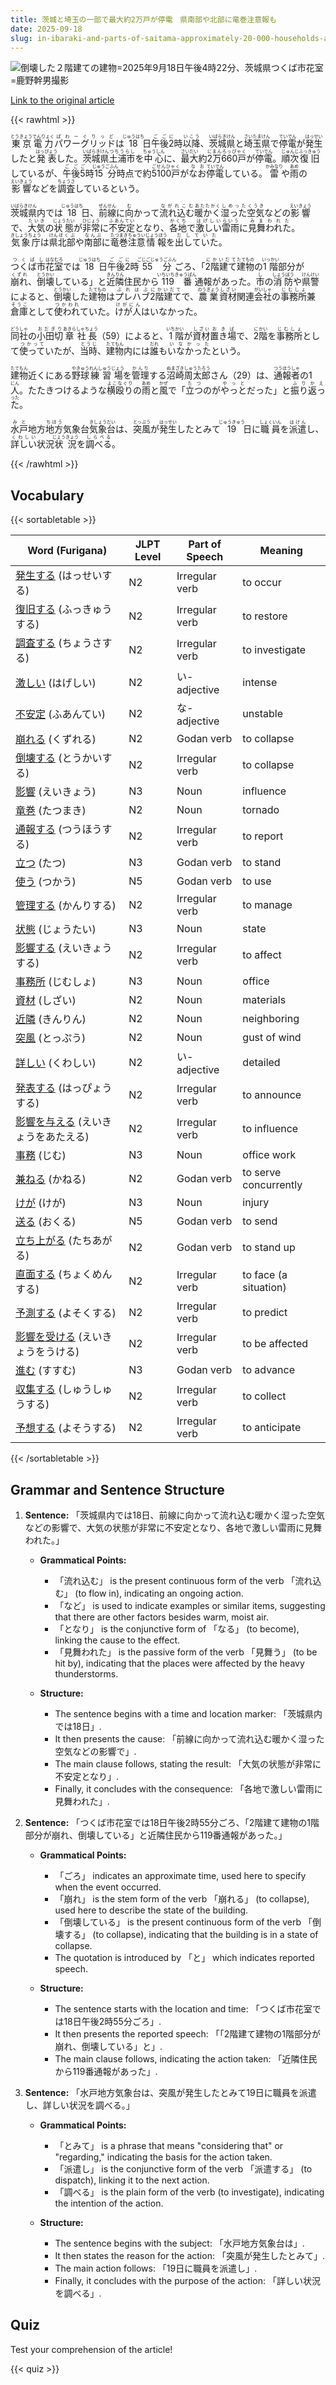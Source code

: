 ```yaml
---
title: 茨城と埼玉の一部で最大約2万戸が停電　県南部や北部に竜巻注意報も
date: 2025-09-18
slug: in-ibaraki-and-parts-of-saitama-approximately-20-000-households-are-experiencing-power-outages-and-tornado-warnings-have-been-issued-for-the-southern-and-northern-parts-of-the-prefecture
---
```


![倒壊した２階建ての建物=2025年9月18日午後4時22分、茨城県つくば市花室=鹿野幹男撮影](https://www.asahicom.jp/imgopt/img/658b808fe1/comm_L/AS20250918003223.jpg "倒壊した２階建ての建物=2025年9月18日午後4時22分、茨城県つくば市花室=鹿野幹男撮影")

[Link to the original article](https://asahi.com/articles/AST9L2RBCT9LUTIL01NM.html?iref=comtop_7_02)

{{< rawhtml >}}
<p><ruby>東京<rt>とうきょう</rt></ruby><ruby>電力<rt>でんりょく</rt></ruby><ruby>パワーグリッド<rt>ぱわーぐりっど</rt></ruby>は<ruby>18<rt>じゅうはち</rt></ruby>日<ruby>午後<rt>ごご</rt></ruby><ruby>2<rt>に</rt></ruby>時<ruby>以降<rt>いこう</rt></ruby>、<ruby>茨城県<rt>いばらきけん</rt></ruby>と<ruby>埼玉県<rt>さいたまけん</rt></ruby>で<ruby>停電<rt>ていでん</rt></ruby>が<ruby>発生<rt>はっせい</rt></ruby>したと<ruby>発表<rt>はっぴょう</rt></ruby>した。<ruby>茨城県<rt>いばらきけん</rt></ruby><ruby>土浦市<rt>つちうらし</rt></ruby>を<ruby>中心<rt>ちゅうしん</rt></ruby>に、<ruby>最大<rt>さいだい</rt></ruby>約<ruby>2万660戸<rt>にまんろっぴゃく</rt></ruby>が<ruby>停電<rt>ていでん</rt></ruby>。<ruby>順次<rt>じゅんじ</rt></ruby><ruby>復旧<rt>ふっきゅう</rt></ruby>しているが、<ruby>午後<rt>ごご</rt></ruby><ruby>5<rt>ご</rt></ruby>時<ruby>15分<rt>じゅうごふん</rt></ruby>時点で約<ruby>5100戸<rt>ごせんひゃく</rt></ruby>が<ruby>なお<rt>なお</rt></ruby><ruby>停電<rt>ていでん</rt></ruby>している。<ruby>雷<rt>かみなり</rt></ruby>や<ruby>雨<rt>あめ</rt></ruby>の<ruby>影響<rt>えいきょう</rt></ruby>などを<ruby>調査<rt>ちょうさ</rt></ruby>しているという。</p>

<p><ruby>茨城県<rt>いばらきけん</rt></ruby>内では<ruby>18<rt>じゅうはち</rt></ruby>日、<ruby>前線<rt>ぜんせん</rt></ruby>に<ruby>向<rt>む</rt></ruby>かって<ruby>流れ込む<rt>ながれこむ</rt></ruby><ruby>暖かく<rt>あたたかく</rt></ruby><ruby>湿った<rt>しめった</rt></ruby><ruby>空気<rt>くうき</rt></ruby>などの<ruby>影響<rt>えいきょう</rt></ruby>で、<ruby>大気<rt>たいき</rt></ruby>の<ruby>状態<rt>じょうたい</rt></ruby>が<ruby>非常<rt>ひじょう</rt></ruby>に<ruby>不安定<rt>ふあんてい</rt></ruby>となり、<ruby>各地<rt>かくち</rt></ruby>で<ruby>激しい<rt>はげしい</rt></ruby><ruby>雷雨<rt>らいう</rt></ruby>に<ruby>見舞われた<rt>みまわれた</rt></ruby>。<ruby>気象庁<rt>きしょうちょう</rt></ruby>は<ruby>県<rt>けん</rt></ruby><ruby>北部<rt>ほくぶ</rt></ruby>や<ruby>南部<rt>なんぶ</rt></ruby>に<ruby>竜巻<rt>たつまき</rt></ruby><ruby>注意<rt>ちゅうい</rt></ruby><ruby>情報<rt>じょうほう</rt></ruby>を<ruby>出していた<rt>だしていた</rt></ruby>。</p>

<p><ruby>つくば市<rt>つくばし</rt></ruby><ruby>花室<rt>はなむろ</rt></ruby>では<ruby>18<rt>じゅうはち</rt></ruby>日<ruby>午後<rt>ごご</rt></ruby><ruby>2<rt>に</rt></ruby>時<ruby>55分<rt>ごじごじゅうごふん</rt></ruby>ごろ、「<ruby>2階建て<rt>にかいだて</rt></ruby><ruby>建物<rt>たてもの</rt></ruby>の<ruby>1階<rt>いっかい</rt></ruby>部分が<ruby>崩れ<rt>くずれ</rt></ruby>、<ruby>倒壊<rt>とうかい</rt></ruby>している」と<ruby>近隣<rt>きんりん</rt></ruby>住民から<ruby>119番<rt>いちいちきゅうばん</rt></ruby>通報があった。<ruby>市<rt>し</rt></ruby>の<ruby>消防<rt>しょうぼう</rt></ruby>や<ruby>県警<rt>けんけい</rt></ruby>によると、<ruby>倒壊<rt>とうかい</rt></ruby>した<ruby>建物<rt>たてもの</rt></ruby>は<ruby>プレハブ<rt>ぷれはぶ</rt></ruby><ruby>2階建て<rt>にかいだて</rt></ruby>で、<ruby>農業<rt>のうぎょう</rt></ruby><ruby>資材<rt>しざい</rt></ruby>関連<ruby>会社<rt>がいしゃ</rt></ruby>の<ruby>事務所<rt>じむしょ</rt></ruby>兼<ruby>倉庫<rt>そうこ</rt></ruby>として<ruby>使われ<rt>つかわれ</rt></ruby>ていた。<ruby>けが人<rt>けがにん</rt></ruby>はいなかった。</p>

<p><ruby>同社<rt>どうしゃ</rt></ruby>の<ruby>小田切<rt>おだぎり</rt></ruby><ruby>章<rt>あきら</rt></ruby><ruby>社長<rt>しゃちょう</rt></ruby>（59）によると、<ruby>1<rt>いち</rt></ruby><ruby>階<rt>かい</rt></ruby>が<ruby>資材<rt>しざい</rt></ruby><ruby>置き場<rt>おきば</rt></ruby>で、<ruby>2<rt>に</rt></ruby><ruby>階<rt>かい</rt></ruby>を<ruby>事務所<rt>じむしょ</rt></ruby>として<ruby>使って<rt>つかって</rt></ruby>いたが、<ruby>当時<rt>とうじ</rt></ruby>、<ruby>建物<rt>たてもん</rt></ruby>内には<ruby>誰<rt>だれ</rt></ruby>も<ruby>いなかった<rt>いなかった</rt></ruby>という。</p>

<p><ruby>建物<rt>たてもん</rt></ruby>近くにある<ruby>野球<rt>やきゅう</rt></ruby><ruby>練習場<rt>れんしゅうじょう</rt></ruby>を<ruby>管理<rt>かんり</rt></ruby>する<ruby>沼崎<rt>ぬまざき</rt></ruby><ruby>周太郎<rt>しゅうたろう</rt></ruby>さん（29）は、<ruby>通報者<rt>つうほうしゃ</rt></ruby>の1<ruby>人<rt>にん</rt></ruby>。たたきつけるような<ruby>横殴り<rt>よこなぐり</rt></ruby>の<ruby>雨<rt>あめ</rt></ruby>と<ruby>風<rt>かぜ</rt></ruby>で「<ruby>立つ<rt>たつ</rt></ruby>のが<ruby>やっと<rt>やっと</rt></ruby>だった」と<ruby>振り返った<rt>ふりかえった</rt></ruby>。</p>

<p><ruby>水戸<rt>みと</rt></ruby>地方<ruby>地方<rt>ちほう</rt></ruby>気象台<ruby>気象台<rt>きしょうだい</rt></ruby>は、<ruby>突風<rt>とっぷう</rt></ruby>が<ruby>発生<rt>はっせい</rt></ruby>したとみて<ruby>19<rt>じゅうきゅう</rt></ruby>日に<ruby>職員<rt>しょくいん</rt></ruby>を<ruby>派遣<rt>はけん</rt></ruby>し、<ruby>詳しい<rt>くわしい</rt></ruby>状況<ruby>状況<rt>じょうきょう</rt></ruby>を<ruby>調べる<rt>しらべる</rt></ruby>。</p>
{{< /rawhtml >}}

## Vocabulary


{{< sortabletable >}}

| Word (Furigana)          | JLPT Level | Part of Speech          | Meaning                          |
|--------------------------|------------|-------------------------|----------------------------------|
|[発生する](https://jisho.org/search/%E7%99%BA%E7%94%9F%E3%81%99%E3%82%8B) (はっせいする)| N2         | Irregular verb          | to occur                         |
|[復旧する](https://jisho.org/search/%E5%BE%A9%E6%97%A7%E3%81%99%E3%82%8B) (ふっきゅうする)| N2         | Irregular verb          | to restore                       |
|[調査する](https://jisho.org/search/%E8%AA%BF%E6%9F%BB%E3%81%99%E3%82%8B) (ちょうさする)| N2         | Irregular verb          | to investigate                   |
|[激しい](https://jisho.org/search/%E6%BF%80%E3%81%97%E3%81%84) (はげしい)| N2         | い-adjective            | intense                          |
|[不安定](https://jisho.org/search/%E4%B8%8D%E5%AE%89%E5%AE%9A) (ふあんてい)| N2         | な-adjective            | unstable                         |
|[崩れる](https://jisho.org/search/%E5%B4%A9%E3%82%8C%E3%82%8B) (くずれる)| N2         | Godan verb              | to collapse                      |
|[倒壊する](https://jisho.org/search/%E5%80%92%E5%A3%8A%E3%81%99%E3%82%8B) (とうかいする)| N2         | Irregular verb          | to collapse                      |
|[影響](https://jisho.org/search/%E5%BD%B1%E9%9F%BF) (えいきょう)| N3         | Noun                    | influence                        |
|[竜巻](https://jisho.org/search/%E7%AB%9C%E5%B7%BB) (たつまき)| N2         | Noun                    | tornado                          |
|[通報する](https://jisho.org/search/%E9%80%9A%E5%A0%B1%E3%81%99%E3%82%8B) (つうほうする)| N2         | Irregular verb          | to report                        |
|[立つ](https://jisho.org/search/%E7%AB%8B%E3%81%A4) (たつ)| N3         | Godan verb              | to stand                         |
|[使う](https://jisho.org/search/%E4%BD%BF%E3%81%86) (つかう)| N5         | Godan verb              | to use                           |
|[管理する](https://jisho.org/search/%E7%AE%A1%E7%90%86%E3%81%99%E3%82%8B) (かんりする)| N2         | Irregular verb          | to manage                        |
|[状態](https://jisho.org/search/%E7%8A%B6%E6%85%8B) (じょうたい)| N3         | Noun                    | state                            |
|[影響する](https://jisho.org/search/%E5%BD%B1%E9%9F%BF%E3%81%99%E3%82%8B) (えいきょうする)| N2         | Irregular verb          | to affect                        |
|[事務所](https://jisho.org/search/%E4%BA%8B%E5%8B%99%E6%89%80) (じむしょ)| N3         | Noun                    | office                           |
|[資材](https://jisho.org/search/%E8%B3%87%E6%9D%90) (しざい)| N2         | Noun                    | materials                        |
|[近隣](https://jisho.org/search/%E8%BF%91%E9%9A%A3) (きんりん)| N2         | Noun                    | neighboring                      |
|[突風](https://jisho.org/search/%E7%AA%81%E9%A2%A8) (とっぷう)| N2         | Noun                    | gust of wind                     |
|[詳しい](https://jisho.org/search/%E8%A9%B3%E3%81%97%E3%81%84) (くわしい)| N2         | い-adjective            | detailed                         |
|[発表する](https://jisho.org/search/%E7%99%BA%E8%A1%A8%E3%81%99%E3%82%8B) (はっぴょうする)| N2         | Irregular verb          | to announce                      |
|[影響を与える](https://jisho.org/search/%E5%BD%B1%E9%9F%BF%E3%82%92%E4%B8%8E%E3%81%88%E3%82%8B) (えいきょうをあたえる)| N2 | Irregular verb          | to influence                     |
|[事務](https://jisho.org/search/%E4%BA%8B%E5%8B%99) (じむ)| N3         | Noun                    | office work                      |
|[兼ねる](https://jisho.org/search/%E5%85%BC%E3%81%AD%E3%82%8B) (かねる)| N2         | Godan verb              | to serve concurrently            |
|[けが](https://jisho.org/search/%E3%81%91%E3%81%8C) (けが)| N3         | Noun                    | injury                           |
|[送る](https://jisho.org/search/%E9%80%81%E3%82%8B) (おくる)| N5         | Godan verb              | to send                          |
|[立ち上がる](https://jisho.org/search/%E7%AB%8B%E3%81%A1%E4%B8%8A%E3%81%8C%E3%82%8B) (たちあがる)| N2         | Godan verb              | to stand up                     |
|[直面する](https://jisho.org/search/%E7%9B%B4%E9%9D%A2%E3%81%99%E3%82%8B) (ちょくめんする)| N2         | Irregular verb          | to face (a situation)           |
|[予測する](https://jisho.org/search/%E4%BA%88%E6%B8%AC%E3%81%99%E3%82%8B) (よそくする)| N2         | Irregular verb          | to predict                       |
|[影響を受ける](https://jisho.org/search/%E5%BD%B1%E9%9F%BF%E3%82%92%E5%8F%97%E3%81%91%E3%82%8B) (えいきょうをうける)| N2 | Irregular verb          | to be affected                  |
|[進む](https://jisho.org/search/%E9%80%B2%E3%82%80) (すすむ)| N3         | Godan verb              | to advance                       |
|[収集する](https://jisho.org/search/%E5%8F%8E%E9%9B%86%E3%81%99%E3%82%8B) (しゅうしゅうする)| N2     | Irregular verb          | to collect                       |
|[予想する](https://jisho.org/search/%E4%BA%88%E6%83%B3%E3%81%99%E3%82%8B) (よそうする)| N2         | Irregular verb          | to anticipate                    |

{{< /sortabletable >}}


## Grammar and Sentence Structure

1. **Sentence:** 「茨城県内では18日、前線に向かって流れ込む暖かく湿った空気などの影響で、大気の状態が非常に不安定となり、各地で激しい雷雨に見舞われた。」

   - **Grammatical Points:**
     - 「流れ込む」 is the present continuous form of the verb 「流れ込む」 (to flow in), indicating an ongoing action.
     - 「など」 is used to indicate examples or similar items, suggesting that there are other factors besides warm, moist air.
     - 「となり」 is the conjunctive form of 「なる」 (to become), linking the cause to the effect.
     - 「見舞われた」 is the passive form of the verb 「見舞う」 (to be hit by), indicating that the places were affected by the heavy thunderstorms.

   - **Structure:**
     - The sentence begins with a time and location marker: 「茨城県内では18日」.
     - It then presents the cause: 「前線に向かって流れ込む暖かく湿った空気などの影響で」.
     - The main clause follows, stating the result: 「大気の状態が非常に不安定となり」.
     - Finally, it concludes with the consequence: 「各地で激しい雷雨に見舞われた」.

2. **Sentence:** 「つくば市花室では18日午後2時55分ごろ、「2階建て建物の1階部分が崩れ、倒壊している」と近隣住民から119番通報があった。」

   - **Grammatical Points:**
     - 「ごろ」 indicates an approximate time, used here to specify when the event occurred.
     - 「崩れ」 is the stem form of the verb 「崩れる」 (to collapse), used here to describe the state of the building.
     - 「倒壊している」 is the present continuous form of the verb 「倒壊する」 (to collapse), indicating that the building is in a state of collapse.
     - The quotation is introduced by 「と」 which indicates reported speech.

   - **Structure:**
     - The sentence starts with the location and time: 「つくば市花室では18日午後2時55分ごろ」.
     - It then presents the reported speech: 「「2階建て建物の1階部分が崩れ、倒壊している」と」.
     - The main clause follows, indicating the action taken: 「近隣住民から119番通報があった」.

3. **Sentence:** 「水戸地方気象台は、突風が発生したとみて19日に職員を派遣し、詳しい状況を調べる。」

   - **Grammatical Points:**
     - 「とみて」 is a phrase that means "considering that" or "regarding," indicating the basis for the action taken.
     - 「派遣し」 is the conjunctive form of the verb 「派遣する」 (to dispatch), linking it to the next action.
     - 「調べる」 is the plain form of the verb (to investigate), indicating the intention of the action.

   - **Structure:**
     - The sentence begins with the subject: 「水戸地方気象台は」.
     - It then states the reason for the action: 「突風が発生したとみて」.
     - The main action follows: 「19日に職員を派遣し」.
     - Finally, it concludes with the purpose of the action: 「詳しい状況を調べる」.

## Quiz

Test your comprehension of the article!

{{< quiz >}}